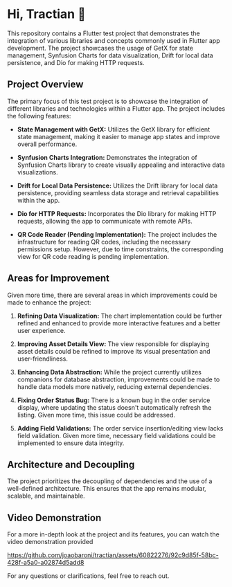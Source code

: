 # Hi, Tractian 🧢

This repository contains a Flutter test project that demonstrates the integration of various libraries and concepts commonly used in Flutter app development. The project showcases the usage of GetX for state management, Synfusion Charts for data visualization, Drift for local data persistence, and Dio for making HTTP requests.

## Project Overview

The primary focus of this test project is to showcase the integration of different libraries and technologies within a Flutter app. The project includes the following features:

- **State Management with GetX:** Utilizes the GetX library for efficient state management, making it easier to manage app states and improve overall performance.

- **Synfusion Charts Integration:** Demonstrates the integration of Synfusion Charts library to create visually appealing and interactive data visualizations.

- **Drift for Local Data Persistence:** Utilizes the Drift library for local data persistence, providing seamless data storage and retrieval capabilities within the app.

- **Dio for HTTP Requests:** Incorporates the Dio library for making HTTP requests, allowing the app to communicate with remote APIs.

- **QR Code Reader (Pending Implementation):** The project includes the infrastructure for reading QR codes, including the necessary permissions setup. However, due to time constraints, the corresponding view for QR code reading is pending implementation.

## Areas for Improvement

Given more time, there are several areas in which improvements could be made to enhance the project:

1. **Refining Data Visualization:** The chart implementation could be further refined and enhanced to provide more interactive features and a better user experience.

2. **Improving Asset Details View:** The view responsible for displaying asset details could be refined to improve its visual presentation and user-friendliness.

3. **Enhancing Data Abstraction:** While the project currently utilizes companions for database abstraction, improvements could be made to handle data models more natively, reducing external dependencies.

4. **Fixing Order Status Bug:** There is a known bug in the order service display, where updating the status doesn't automatically refresh the listing. Given more time, this issue could be addressed.

5. **Adding Field Validations:** The order service insertion/editing view lacks field validation. Given more time, necessary field validations could be implemented to ensure data integrity.

## Architecture and Decoupling

The project prioritizes the decoupling of dependencies and the use of a well-defined architecture. This ensures that the app remains modular, scalable, and maintainable.

## Video Demonstration

For a more in-depth look at the project and its features, you can watch the video demonstration provided


https://github.com/joaobaroni/tractian/assets/60822276/92c9d85f-58bc-428f-a5a0-a02874d5add8



For any questions or clarifications, feel free to reach out.
